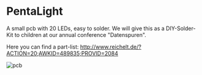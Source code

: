 PentaLight
==========

A small pcb with 20 LEDs, easy to solder.
We will give this as a DIY-Solder-Kit to children at our annual conference
"Datenspuren". 

Here you can find a part-list: http://www.reichelt.de/?ACTION=20;AWKID=489835;PROVID=2084


![pcb](https://raw.github.com/sebseb7/PentaLight/master/pcb.jpg)
